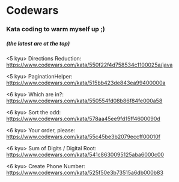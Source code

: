 # Codewars
### Kata coding to warm myself up ;) 
##### (the latest are at the top)

<5 kyu> Directions Reduction: https://www.codewars.com/kata/550f22f4d758534c1100025a/java

<5 kyu> PaginationHelper: https://www.codewars.com/kata/515bb423de843ea99400000a

<6 kyu> Which are in?: https://www.codewars.com/kata/550554fd08b86f84fe000a58

<6 kyu> Sort the odd: https://www.codewars.com/kata/578aa45ee9fd15ff4600090d

<6 kyu> Your order, please: https://www.codewars.com/kata/55c45be3b2079eccff00010f

<6 kyu> Sum of Digits / Digital Root: https://www.codewars.com/kata/541c8630095125aba6000c00

<6 kyu> Create Phone Number: https://www.codewars.com/kata/525f50e3b73515a6db000b83
